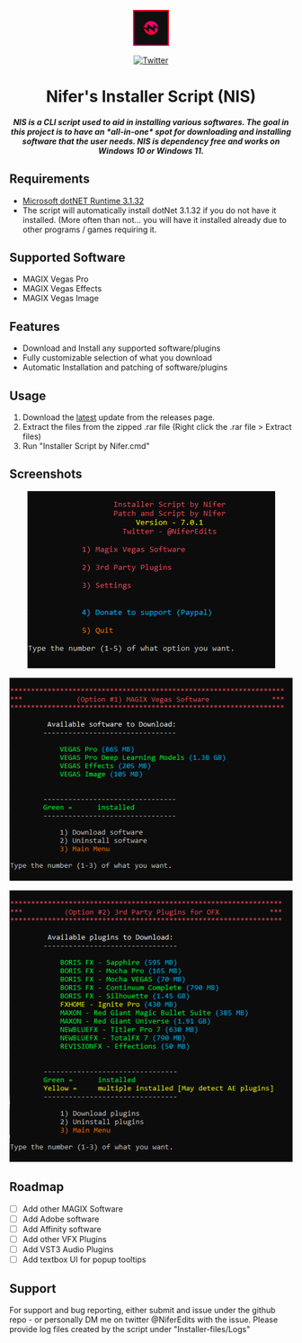 <p align="center">
  <img src="https://github.com/ItsNifer/Nifer-Installer-Script/blob/4f67702b11829893a4a78e5a30ae3ab1ccabb8be/imgs/Nifer%20AVI%20square%20border.jpg" alt="Nifer's Logo"/>
</p>
<p align="center">
  <a href="https://twitter.com/NiferEdits"><img alt="Twitter" src="https://img.shields.io/badge/twitter-1DA1F2?style=for-the-badge&logo=twitter&logoColor=white"></a>
</p>
<h1 align="center">Nifer's Installer Script (NIS)</h1>
<h5 align="center">NIS is a CLI script used to aid in installing various softwares. The goal in this project is to have an *all-in-one* spot for downloading and installing software that the user needs. NIS is dependency free and works on Windows 10 or Windows 11.                                                                                  </p>
</h5>

## Requirements
- [Microsoft dotNET Runtime 3.1.32](https://dotnet.microsoft.com/en-us/download/dotnet/3.1)
- The script will automatically install dotNet 3.1.32 if you do not have it installed. (More often than not... you will have it installed already due to other programs / games requiring it.

## Supported Software
- MAGIX Vegas Pro
- MAGIX Vegas Effects
- MAGIX Vegas Image

## Features
- Download and Install any supported software/plugins
- Fully customizable selection of what you download
- Automatic Installation and patching of software/plugins

## Usage
1. Download the [latest](https://github.com/ItsNifer/Nifer-Installer-Script/releases/latest) update from the releases page.
2. Extract the files from the zipped .rar file (Right click the .rar file > Extract files)
3. Run "Installer Script by Nifer.cmd"

## Screenshots
<p align="center">
  <img src="https://github.com/ItsNifer/Nifer-Installer-Script/blob/4f67702b11829893a4a78e5a30ae3ab1ccabb8be/imgs/Screenshot_100.png" alt="Screenshot 1"/>
</p>
<p align="center">
  <img src="https://github.com/ItsNifer/Nifer-Installer-Script/blob/4f67702b11829893a4a78e5a30ae3ab1ccabb8be/imgs/Screenshot_101.png" alt="Screenshot 2"/>
</p>
<p align="center">
  <img src="https://github.com/ItsNifer/Nifer-Installer-Script/blob/4f67702b11829893a4a78e5a30ae3ab1ccabb8be/imgs/Screenshot_102.png" alt="Screenshot 3"/>
</p>

## Roadmap
 * [ ] Add other MAGIX Software
 * [ ] Add Adobe software
 * [ ] Add Affinity software
 * [ ] Add other VFX Plugins
 * [ ] Add VST3 Audio Plugins
 * [ ] Add textbox UI for popup tooltips
## Support

For support and bug reporting, either submit and issue under the github repo - or personally DM me on twitter @NiferEdits with the issue. Please provide log files created by the script under "Installer-files/Logs"

